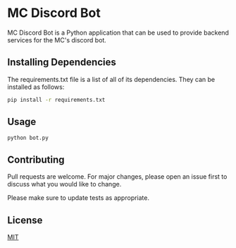 # MC Discord Bot

MC Discord Bot is a Python application that can be used to provide backend services for the MC's discord bot.

## Installing Dependencies

The requirements.txt file is a list of all of its dependencies. They can be installed as follows:

```bash
pip install -r requirements.txt
```

## Usage

```commandline
python bot.py
```

## Contributing
Pull requests are welcome. For major changes, please open an issue first to discuss what you would like to change.

Please make sure to update tests as appropriate.

## License
[MIT](https://choosealicense.com/licenses/mit/)
